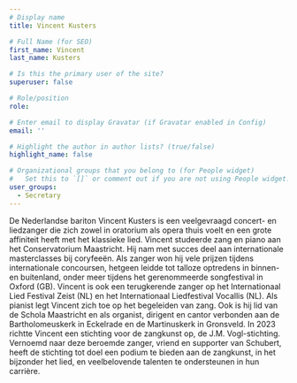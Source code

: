```yaml
---
# Display name
title: Vincent Kusters

# Full Name (for SEO)
first_name: Vincent
last_name: Kusters

# Is this the primary user of the site?
superuser: false

# Role/position
role: 

# Enter email to display Gravatar (if Gravatar enabled in Config)
email: ''

# Highlight the author in author lists? (true/false)
highlight_name: false

# Organizational groups that you belong to (for People widget)
#   Set this to `[]` or comment out if you are not using People widget.
user_groups:
  - Secretary
---
```

De Nederlandse bariton Vincent Kusters is een veelgevraagd concert- en liedzanger die zich zowel in oratorium als opera thuis voelt en een grote affiniteit heeft met het klassieke lied.
Vincent studeerde zang en piano aan het Conservatorium Maastricht.
Hij nam met succes deel aan internationale masterclasses bij coryfeeën. Als zanger won hij vele prijzen tijdens internationale concoursen, hetgeen leidde tot talloze optredens in binnen- en buitenland, onder meer tijdens het gerenommeerde songfestival in Oxford (GB). Vincent is ook een terugkerende zanger op het Internationaal Lied Festival Zeist (NL) en het Internationaal Liedfestival Vocallis (NL).
Als pianist legt Vincent zich toe op het begeleiden van zang. 
Ook is hij lid van de Schola Maastricht en als organist, dirigent en cantor verbonden aan de Bartholomeuskerk in Eckelrade en de Martinuskerk in Gronsveld.
In 2023 richtte Vincent een stichting voor de zangkunst op, de J.M. Vogl-stichting.
Vernoemd naar deze beroemde zanger, vriend en supporter van Schubert, heeft de stichting tot doel een podium te bieden aan de zangkunst, in het bijzonder het lied, en veelbelovende talenten te ondersteunen in hun carrière.
